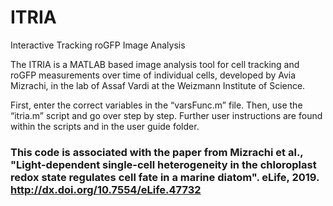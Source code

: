 # ITRIA
Interactive Tracking roGFP Image Analysis

The ITRIA is a MATLAB based image analysis tool for cell tracking and roGFP measurements over time of individual cells, developed by Avia Mizrachi, in the lab of Assaf Vardi at the Weizmann Institute of Science.

First, enter the correct variables in the “varsFunc.m” file.
Then, use the “itria.m” script and go over step by step.
Further user instructions are found within the scripts and in the user guide folder.

### This code is associated with the paper from Mizrachi et al., "Light-dependent single-cell heterogeneity in the chloroplast redox state regulates cell fate in a marine diatom". eLife, 2019. http://dx.doi.org/10.7554/eLife.47732

